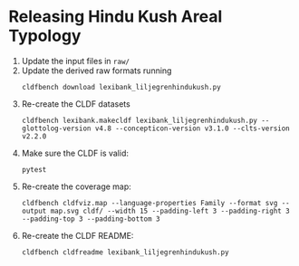 # Releasing Hindu Kush Areal Typology

1. Update the input files in `raw/`
2. Update the derived raw formats running
   ```shell
   cldfbench download lexibank_liljegrenhindukush.py
   ```
3. Re-create the CLDF datasets
   ```shell
   cldfbench lexibank.makecldf lexibank_liljegrenhindukush.py --glottolog-version v4.8 --concepticon-version v3.1.0 --clts-version v2.2.0
   ```
4. Make sure the CLDF is valid:
   ```shell
   pytest
   ```
5. Re-create the coverage map:
   ```shell
   cldfbench cldfviz.map --language-properties Family --format svg --output map.svg cldf/ --width 15 --padding-left 3 --padding-right 3 --padding-top 3 --padding-bottom 3
   ```
6. Re-create the CLDF README:
   ```shell
   cldfbench cldfreadme lexibank_liljegrenhindukush.py
   ```
